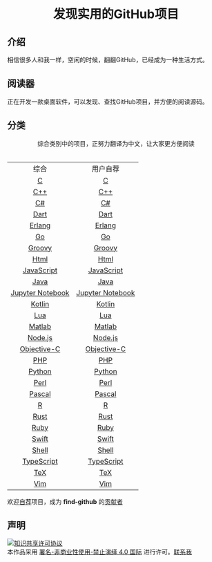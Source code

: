 <div align="center">
    <h1>发现实用的GitHub项目</h1>
</div>

## 介绍
相信很多人和我一样，空闲的时候，翻翻GitHub，已经成为一种生活方式。
## 阅读器
正在开发一款桌面软件，可以发现、查找GitHub项目，并方便的阅读源码。

## 分类

<div align="center">
    综合类别中的项目，正努力翻译为中文，让大家更方便阅读
</div>
<br>
<div align="center">
    <table>
        <tr>
            <td align="center">综合</td>
            <td align="center">用户自荐</td>
        </tr>       
        <tr>
            <td align="center"><a href="content/c.md">C</a></td> 
            <td align="center"><a href="content/c.md">C</a></td> 
        </tr>
        <tr>
            <td align="center"><a href="content/cplus.md">C++</a></td> 
            <td align="center"><a href="content/cplus.md">C++</a></td> 
        </tr>
        <tr>
            <td align="center"><a href="content/csharp.md">C#</a></td> 
            <td align="center"><a href="content/csharp.md">C#</a></td> 
        </tr>
        <tr>
            <td align="center"><a href="content/dart.md">Dart</a></td> 
            <td align="center"><a href="content/dart.md">Dart</a></td> 
        </tr>
        <tr>
            <td align="center"><a href="content/erlang.md">Erlang</a></td> 
            <td align="center"><a href="content/erlang.md">Erlang</a></td> 
        </tr>
        <tr>
            <td align="center"><a href="content/go.md">Go</a></td> 
            <td align="center"><a href="content/go.md">Go</a></td> 
        </tr>
        <tr>
            <td align="center"><a href="content/groovy.md">Groovy</a></td> 
            <td align="center"><a href="content/groovy.md">Groovy</a></td> 
        </tr>
        <tr>
            <td align="center"><a href="content/html.md">Html</a></td> 
            <td align="center"><a href="content/html.md">Html</a></td> 
        </tr>
        <tr>
            <td align="center"><a href="content/javascript.md">JavaScript</a></td> 
            <td align="center"><a href="content/javascript.md">JavaScript</a></td> 
        </tr>
        <tr>
            <td align="center"><a href="content/java.md">Java</a></td> 
            <td align="center"><a href="content/java.md">Java</a></td> 
        </tr>
        <tr>
            <td align="center"><a href="content/jupyternotebook.md">Jupyter Notebook</a></td> 
            <td align="center"><a href="content/jupyternotebook.md">Jupyter Notebook</a></td> 
        </tr>
        <tr>
            <td align="center"><a href="content/kotlin.md">Kotlin</a></td> 
            <td align="center"><a href="content/kotlin.md">Kotlin</a></td> 
        </tr>
        <tr>
            <td align="center"><a href="content/lua.md">Lua</a></td> 
            <td align="center"><a href="content/lua.md">Lua</a></td> 
        </tr>
        <tr>
            <td align="center"><a href="content/matlab.md">Matlab</a></td> 
            <td align="center"><a href="content/matlab.md">Matlab</a></td> 
        </tr>
        <tr>
            <td align="center"><a href="content/nodejs.md">Node.js</a></td> 
            <td align="center"><a href="content/nodejs.md">Node.js</a></td> 
        </tr>
        <tr>
            <td align="center"><a href="content/objectviec.md">Objective-C</a></td> 
            <td align="center"><a href="content/objectviec.md">Objective-C</a></td> 
        </tr>
        <tr>
            <td align="center"><a href="content/php.md">PHP</a></td> 
            <td align="center"><a href="content/php.md">PHP</a></td> 
        </tr>
        <tr>
            <td align="center"><a href="content/python.md">Python</a></td> 
            <td align="center"><a href="content/python.md">Python</a></td> 
        </tr>
        <tr>
            <td align="center"><a href="content/perl.md">Perl</a></td> 
            <td align="center"><a href="content/perl.md">Perl</a></td> 
        </tr>
        <tr>
            <td align="center"><a href="content/pascal.md">Pascal</a></td> 
            <td align="center"><a href="content/pascal.md">Pascal</a></td> 
        </tr>
        <tr>
            <td align="center"><a href="content/r.md">R</a></td> 
            <td align="center"><a href="content/r.md">R</a></td> 
        </tr>   
        <tr>
            <td align="center"><a href="content/rust.md">Rust</a></td> 
            <td align="center"><a href="content/rust.md">Rust</a></td> 
        </tr>             
        <tr>
            <td align="center"><a href="content/ruby.md">Ruby</a></td> 
            <td align="center"><a href="content/ruby.md">Ruby</a></td> 
        </tr>
        <tr>
            <td align="center"><a href="content/swift.md">Swift</a></td> 
            <td align="center"><a href="content/swift.md">Swift</a></td> 
        </tr>
        <tr>
            <td align="center"><a href="content/shell.md">Shell</a></td> 
            <td align="center"><a href="content/shell.md">Shell</a></td> 
        </tr>
        <tr>
            <td align="center"><a href="content/typescript.md">TypeScript</a></td> 
            <td align="center"><a href="content/typescript.md">TypeScript</a></td> 
        </tr>
        <tr>
            <td align="center"><a href="content/teX.md">TeX</a></td> 
            <td align="center"><a href="content/teX.md">TeX</a></td> 
        </tr>        
        <tr>
            <td align="center"><a href="content/vim.md">Vim</a></td> 
            <td align="center"><a href="content/vim.md">Vim</a></td> 
        </tr>      
    </table>
</div>

欢迎[自荐](https://github.com/wallace5303/find-github/issues/new)项目，成为 **find-github** 的[贡献者](https://github.com/wallace5303/find-github/blob/master/content/contributors.md)

## 声明

<a rel="license" href="https://creativecommons.org/licenses/by-nc-nd/4.0/deed.zh"><img alt="知识共享许可协议" style="border-width: 0" src="https://licensebuttons.net/l/by-nc-nd/4.0/88x31.png"></a><br>本作品采用 <a rel="license" href="https://creativecommons.org/licenses/by-nc-nd/4.0/deed.zh">署名-非商业性使用-禁止演绎 4.0 国际</a> 进行许可。<a href="mailto:530353222@qq.com">联系我</a>
